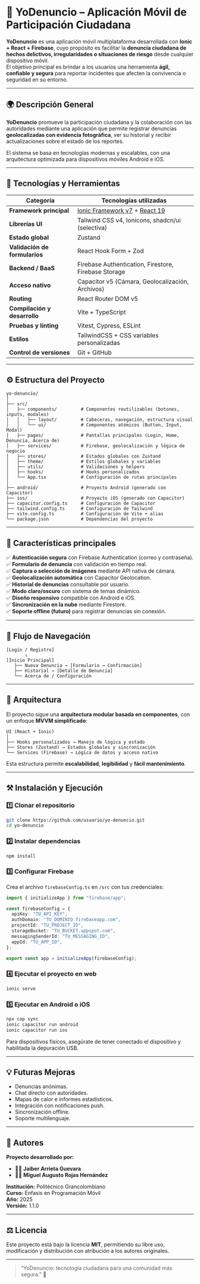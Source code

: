 # 📱 YoDenuncio – Aplicación Móvil de Participación Ciudadana

**YoDenuncio** es una aplicación móvil multiplataforma desarrollada con **Ionic + React + Firebase**, cuyo propósito es facilitar la **denuncia ciudadana de hechos delictivos, irregularidades o situaciones de riesgo** desde cualquier dispositivo móvil.  
El objetivo principal es brindar a los usuarios una herramienta **ágil, confiable y segura** para reportar incidentes que afecten la convivencia o seguridad en su entorno.

---

## 🌍 Descripción General

**YoDenuncio** promueve la participación ciudadana y la colaboración con las autoridades mediante una aplicación que permite registrar denuncias **geolocalizadas con evidencia fotográfica**, ver su historial y recibir actualizaciones sobre el estado de los reportes.

El sistema se basa en tecnologías modernas y escalables, con una arquitectura optimizada para dispositivos móviles Android e iOS.

---

## 🧠 Tecnologías y Herramientas

| Categoría                     | Tecnologías utilizadas                                                             |
| ----------------------------- | ---------------------------------------------------------------------------------- |
| **Framework principal**       | [Ionic Framework v7](https://ionicframework.com/) + [React 19](https://react.dev/) |
| **Librerías UI**              | Tailwind CSS v4, Ionicons, shadcn/ui (selectiva)                                   |
| **Estado global**             | Zustand                                                                            |
| **Validación de formularios** | React Hook Form + Zod                                                              |
| **Backend / BaaS**            | Firebase Authentication, Firestore, Firebase Storage                               |
| **Acceso nativo**             | Capacitor v5 (Cámara, Geolocalización, Archivos)                                   |
| **Routing**                   | React Router DOM v5                                                                |
| **Compilación y desarrollo**  | Vite + TypeScript                                                                  |
| **Pruebas y linting**         | Vitest, Cypress, ESLint                                                            |
| **Estilos**                   | TailwindCSS + CSS variables personalizadas                                         |
| **Control de versiones**      | Git + GitHub                                                                       |

---

## ⚙️ Estructura del Proyecto

```
yo-denuncio/
│
├── src/
│   ├── components/         # Componentes reutilizables (botones, inputs, modales)
│   │   ├── layout/         # Cabeceras, navegación, estructura visual
│   │   └── ui/             # Componentes atómicos (Button, Input, Modal)
│   ├── pages/              # Pantallas principales (Login, Home, Denuncia, Acerca de)
│   ├── services/           # Firebase, geolocalización y lógica de negocio
│   ├── stores/             # Estados globales con Zustand
│   ├── theme/              # Estilos globales y variables
│   ├── utils/              # Validaciones y helpers
│   ├── hooks/              # Hooks personalizados
│   └── App.tsx             # Configuración de rutas principales
│
├── android/                # Proyecto Android (generado con Capacitor)
├── ios/                    # Proyecto iOS (generado con Capacitor)
├── capacitor.config.ts     # Configuración de Capacitor
├── tailwind.config.ts      # Configuración de Tailwind
├── vite.config.ts          # Configuración de Vite + alias
└── package.json            # Dependencias del proyecto
```

---

## 🚀 Características principales

✅ **Autenticación segura** con Firebase Authentication (correo y contraseña).  
✅ **Formulario de denuncia** con validación en tiempo real.  
✅ **Captura o selección de imágenes** mediante API nativa de cámara.  
✅ **Geolocalización automática** con Capacitor Geolocation.  
✅ **Historial de denuncias** consultable por usuario.  
✅ **Modo claro/oscuro** con sistema de temas dinámico.  
✅ **Diseño responsivo** compatible con Android e iOS.  
✅ **Sincronización en la nube** mediante Firestore.  
✅ **Soporte offline (futuro)** para registrar denuncias sin conexión.

---

## 🧩 Flujo de Navegación

```
[Login / Registro]
       ↓
[Inicio Principal]
   ├── Nueva Denuncia → [Formulario → Confirmación]
   ├── Historial → [Detalle de Denuncia]
   └── Acerca de / Configuración
```

---

## 🧭 Arquitectura

El proyecto sigue una **arquitectura modular basada en componentes**, con un enfoque **MVVM simplificado**:

```
UI (React + Ionic)
│
├── Hooks personalizados → Manejo de lógica y estado
├── Stores (Zustand) → Estados globales y sincronización
└── Services (Firebase) → Lógica de datos y acceso nativo
```

Esta estructura permite **escalabilidad**, **legibilidad** y **fácil mantenimiento**.

---

## ⚒️ Instalación y Ejecución

### 1️⃣ Clonar el repositorio

```bash
git clone https://github.com/usuario/yo-denuncio.git
cd yo-denuncio
```

### 2️⃣ Instalar dependencias

```bash
npm install
```

### 3️⃣ Configurar Firebase

Crea el archivo `firebaseConfig.ts` en `/src` con tus credenciales:

```ts
import { initializeApp } from "firebase/app";

const firebaseConfig = {
  apiKey: "TU_API_KEY",
  authDomain: "TU_DOMINIO.firebaseapp.com",
  projectId: "TU_PROJECT_ID",
  storageBucket: "TU_BUCKET.appspot.com",
  messagingSenderId: "TU_MESSAGING_ID",
  appId: "TU_APP_ID",
};

export const app = initializeApp(firebaseConfig);
```

### 4️⃣ Ejecutar el proyecto en web

```bash
ionic serve
```

### 5️⃣ Ejecutar en Android o iOS

```bash
npx cap sync
ionic capacitor run android
ionic capacitor run ios
```

Para dispositivos físicos, asegúrate de tener conectado el dispositivo y habilitada la depuración USB.

---

## 💡 Futuras Mejoras

- Denuncias anónimas.
- Chat directo con autoridades.
- Mapas de calor e informes estadísticos.
- Integración con notificaciones push.
- Sincronización offline.
- Soporte multilenguaje.

---

## 👥 Autores

**Proyecto desarrollado por:**

- 🧑‍💻 **Jaiber Arrieta Guevara**
- 🧑‍💻 **Miguel Augusto Rojas Hernández**

**Institución:** Politécnico Grancolombiano  
**Curso:** Énfasis en Programación Móvil  
**Año:** 2025  
**Versión:** 1.1.0

---

## ⚖️ Licencia

Este proyecto está bajo la licencia **MIT**, permitiendo su libre uso, modificación y distribución con atribución a los autores originales.

---

> “YoDenuncio: tecnología ciudadana para una comunidad más segura.” 🚨
